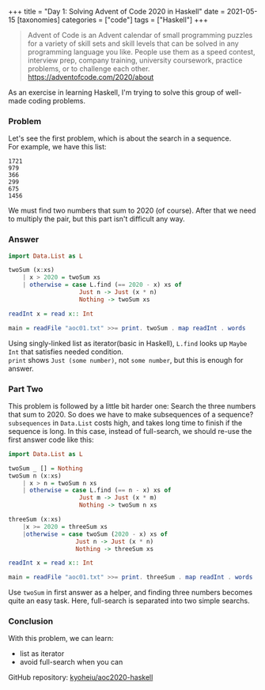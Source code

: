 +++
title = "Day 1: Solving Advent of Code 2020 in Haskell"
date = 2021-05-15
[taxonomies]
categories = ["code"]
tags = ["Haskell"]
+++

> Advent of Code is an Advent calendar of small programming puzzles for a variety of skill sets and skill levels that can be solved in any programming language you like. People use them as a speed contest, interview prep, company training, university coursework, practice problems, or to challenge each other.  
<https://adventofcode.com/2020/about>

As an exercise in learning Haskell, I'm trying to solve this group of well-made coding problems.

### Problem
Let's see the first problem, which is about the search in a sequence.  
For example, we have this list:

```
1721
979
366
299
675
1456
```

We must find two numbers that sum to 2020 (of course). After that we need to multiply the pair, but this part isn't difficult any way.

### Answer
```hs
import Data.List as L

twoSum (x:xs)
    | x > 2020 = twoSum xs
    | otherwise = case L.find (== 2020 - x) xs of
                    Just n -> Just (x * n)
                    Nothing -> twoSum xs

readInt x = read x:: Int

main = readFile "aoc01.txt" >>= print. twoSum . map readInt . words
```

Using singly-linked list as iterator(basic in Haskell), `L.find` looks up `Maybe Int` that satisfies needed condition.  
`print` shows `Just (some number)`, not `some number`, but this is enough for answer.

### Part Two
This problem is followed by a little bit harder one: Search the three numbers that sum to 2020. So does we have to make subsequences of a sequence?  
`subsequences` in `Data.List` costs high, and takes long time to finish if the sequence is long. In this case, instead of full-search, we should re-use the first answer code like this:

```hs
import Data.List as L

twoSum _ [] = Nothing
twoSum n (x:xs)
    | x > n = twoSum n xs
    | otherwise = case L.find (== n - x) xs of
                    Just m -> Just (x * m)
                    Nothing -> twoSum n xs

threeSum (x:xs)
    |x >= 2020 = threeSum xs
    |otherwise = case twoSum (2020 - x) xs of
                   Just n -> Just (x * n)
                   Nothing -> threeSum xs

readInt x = read x:: Int

main = readFile "aoc01.txt" >>= print. threeSum . map readInt . words
```

Use `twoSum` in first answer as a helper, and finding three numbers becomes quite an easy task. Here, full-search is separated into two simple searchs.

### Conclusion
With this problem, we can learn:
- list as iterator
- avoid full-search when you can

GitHub repository:
[kyoheiu/aoc2020-haskell](https://github.com/kyoheiu/aoc2020-haskell)
